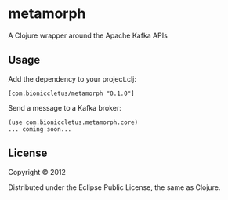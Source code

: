 # metamorph

A Clojure wrapper around the Apache Kafka APIs

## Usage

Add the dependency to your project.clj:

    [com.bioniccletus/metamorph "0.1.0"]

Send a message to a Kafka broker:

    (use com.bioniccletus.metamorph.core)
    ... coming soon... 

## License

Copyright © 2012 

Distributed under the Eclipse Public License, the same as Clojure.
